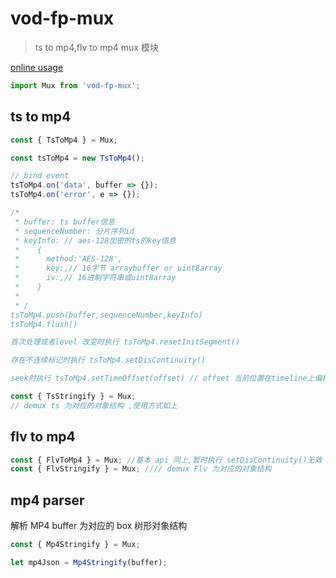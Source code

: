 # vod-fp-mux

> ts to mp4,flv to mp4 mux 模块

[online usage](https://demo.xiyuyizhi.xyz/onlineTool)

```javascript
import Mux from 'vod-fp-mux';
```

## ts to mp4

```javascript
const { TsToMp4 } = Mux;
```

```javascript
const tsToMp4 = new TsToMp4();

// bind event
tsToMp4.on('data', buffer => {});
tsToMp4.on('error', e => {});

/*
 * buffer: ts buffer信息
 * sequenceNumber: 分片序列id
 * keyInfo: // aes-128加密的ts的key信息
 *    {
 *      method:'AES-128',
 *      key:,// 16字节 arraybuffer or uint8array
 *      iv:,// 16进制字符串或uint8array
 *    }
 *
 * /
tsToMp4.push(buffer,sequenceNumber,keyInfo)
tsToMp4.flush()

首次处理或者level 改变时执行 tsToMp4.resetInitSegment()

存在不连续标记时执行 tsToMp4.setDisContinuity()

seek时执行 tsToMp4.setTimeOffset(offset) // offset 当前位置在timeline上偏移

```

```javascript
const { TsStringify } = Mux;
// demux ts 为对应的对象结构 ,使用方式如上
```

## flv to mp4

```javascript
const { FlvToMp4 } = Mux; //基本 api 同上,暂时执行 setDisContinuity()无效
const { FlvStringify } = Mux; //// demux Flv 为对应的对象结构
```

## mp4 parser

解析 MP4 buffer 为对应的 box 树形对象结构

```javascript
const { Mp4Stringify } = Mux;

let mp4Json = Mp4Stringify(buffer);
```
